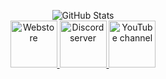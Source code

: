 <p align="center">
  <img src="https://github-readme-stats.vercel.app/api?username=KianFrostholm&theme=github_dark" alt="GitHub Stats"/>
  <br>
  <a href="https://store.loaf-scripts.com/">
    <img src="https://i.ibb.co/zs3z2fr/logo-text-2.jpg" alt="Webstore" height="75"/>
  </a>
  <a href="https://discord.com/invite/4dUvf34">
    <img src="https://i.ibb.co/Rg03rFf/discord.png" alt="Discord server" height="75"/>
  </a>
  <a href="https://www.youtube.com/channel/UCop4LbZWXDq3miZcx6wITJw">
    <img src="https://i.ibb.co/9hsgJst/youtube-icon-logo-vector.png" alt="YouTube channel" height="75"/>
  </a>
</p>

<!--
**loaf-scripts/loaf-scripts** is a ✨ _special_ ✨ repository because its `README.md` (this file) appears on your GitHub profile.

Here are some ideas to get you started:

- 🔭 I’m currently working on ...
- 🌱 I’m currently learning ...
- 👯 I’m looking to collaborate on ...
- 🤔 I’m looking for help with ...
- 💬 Ask me about ...
- 📫 How to reach me: ...
- 😄 Pronouns: ...
- ⚡ Fun fact: ...
-->
